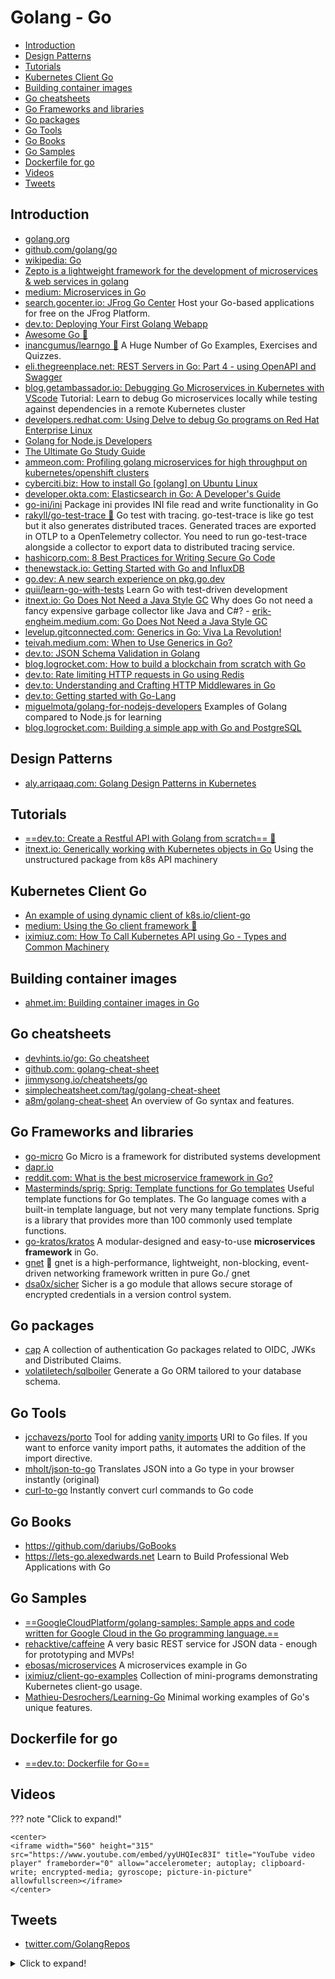 # Golang - Go
- [Introduction](#introduction)
- [Design Patterns](#design-patterns)
- [Tutorials](#tutorials)
- [Kubernetes Client Go](#kubernetes-client-go)
- [Building container images](#building-container-images)
- [Go cheatsheets](#go-cheatsheets)
- [Go Frameworks and libraries](#go-frameworks-and-libraries)
- [Go packages](#go-packages)
- [Go Tools](#go-tools)
- [Go Books](#go-books)
- [Go Samples](#go-samples)
- [Dockerfile for go](#dockerfile-for-go)
- [Videos](#videos)
- [Tweets](#tweets)
## Introduction
- [golang.org](https://golang.org/)
- [github.com/golang/go](https://github.com/golang/go)
- [wikipedia: Go](https://en.wikipedia.org/wiki/Go_(programming_language))
- [Zepto is a lightweight framework for the development of microservices & web services in golang](https://github.com/go-zepto/zepto)
- [medium: Microservices in Go](https://medium.com/seek-blog/microservices-in-go-2fc1570f6800)
- [search.gocenter.io: JFrog Go Center](https://search.gocenter.io/) Host your Go-based applications for free on the JFrog Platform.
- [dev.to: Deploying Your First Golang Webapp](https://dev.to/heroku/deploying-your-first-golang-webapp-11b3)
- [Awesome Go 🌟](https://github.com/avelino/awesome-go)
- [inancgumus/learngo 🌟](https://github.com/inancgumus/learngo) A Huge Number of Go Examples, Exercises and Quizzes.
- [eli.thegreenplace.net: REST Servers in Go: Part 4 - using OpenAPI and Swagger](https://eli.thegreenplace.net/2021/rest-servers-in-go-part-4-using-openapi-and-swagger/)
- [blog.getambassador.io: Debugging Go Microservices in Kubernetes with VScode](https://blog.getambassador.io/debugging-go-microservices-in-kubernetes-with-vscode-a36beb48ef1) Tutorial: Learn to debug Go microservices locally while testing against dependencies in a remote Kubernetes cluster
- [developers.redhat.com: Using Delve to debug Go programs on Red Hat Enterprise Linux](https://developers.redhat.com/blog/2021/03/03/using-delve-to-debug-go-programs-on-red-hat-enterprise-linux/)
- [Golang for Node.js Developers](https://github.com/miguelmota/golang-for-nodejs-developers)
- [The Ultimate Go Study Guide](https://github.com/hoanhan101/ultimate-go)
- [ammeon.com: Profiling golang microservices for high throughput on kubernetes/openshift clusters](https://www.ammeon.com/profiling-golang-microservices-for-high-throughput-on-kubernetes-openshift-clusters/)
- [cyberciti.biz: How to install Go [golang] on Ubuntu Linux](https://www.cyberciti.biz/faq/how-to-install-gol-ang-on-ubuntu-linux/)
- [developer.okta.com: Elasticsearch in Go: A Developer's Guide](https://developer.okta.com/blog/2021/04/23/elasticsearch-go-developers-guide)
- [go-ini/ini](https://github.com/go-ini/ini) Package ini provides INI file read and write functionality in Go
- [rakyll/go-test-trace 🌟](https://github.com/rakyll/go-test-trace) Go test with tracing. go-test-trace is like go test but it also generates distributed traces. Generated traces are exported in OTLP to a OpenTelemetry collector. You need to run go-test-trace alongside a collector to export data to distributed tracing service.
- [hashicorp.com: 8 Best Practices for Writing Secure Go Code](https://www.hashicorp.com/resources/8-best-practices-for-writing-secure-go-code)
- [thenewstack.io: Getting Started with Go and InfluxDB](https://thenewstack.io/getting-started-with-go-and-influxdb/)
- [go.dev: A new search experience on pkg.go.dev](https://go.dev/blog/pkgsite-search-redesign)
- [quii/learn-go-with-tests](https://github.com/quii/learn-go-with-tests) Learn Go with test-driven development
- [itnext.io: Go Does Not Need a Java Style GC](https://itnext.io/go-does-not-need-a-java-style-gc-ac99b8d26c60) Why does Go not need a fancy expensive garbage collector like Java and C#? - [erik-engheim.medium.com: Go Does Not Need a Java Style GC](https://erik-engheim.medium.com/go-does-not-need-a-java-style-gc-ac99b8d26c60) 
- [levelup.gitconnected.com: Generics in Go: Viva La Revolution!](https://levelup.gitconnected.com/generics-in-go-viva-la-revolution-e27898bf5495)
- [teivah.medium.com: When to Use Generics in Go?](https://teivah.medium.com/when-to-use-generics-in-go-36d49c1aeda)
- [dev.to: JSON Schema Validation in Golang](https://dev.to/franciscomendes10866/how-to-validate-data-in-golang-1f87)
- [blog.logrocket.com: How to build a blockchain from scratch with Go](https://blog.logrocket.com/how-to-build-blockchain-from-scratch-go/)
- [dev.to: Rate limiting HTTP requests in Go using Redis](https://dev.to/mauriciolinhares/rate-limiting-http-requests-in-go-using-redis-51m7)
- [dev.to: Understanding and Crafting HTTP Middlewares in Go](https://dev.to/theghostmac/understanding-and-crafting-http-middlewares-in-go-3183)
- [dev.to: Getting started with Go-Lang](https://dev.to/treva123mutebi/getting-started-with-go-lang-1g0)
- [miguelmota/golang-for-nodejs-developers](https://github.com/miguelmota/golang-for-nodejs-developers) Examples of Golang compared to Node.js for learning
- [blog.logrocket.com: Building a simple app with Go and PostgreSQL](https://blog.logrocket.com/building-simple-app-go-postgresql/)

## Design Patterns
- [aly.arriqaaq.com: Golang Design Patterns in Kubernetes](https://aly.arriqaaq.com/golang-design-patterns/)

## Tutorials
- [==dev.to: Create a Restful API with Golang from scratch== 🌟](https://dev.to/pacheco/create-a-restful-api-with-golang-from-scratch-42g2)
- [itnext.io: Generically working with Kubernetes objects in Go](https://itnext.io/generically-working-with-kubernetes-resources-in-go-53bce678f887) Using the unstructured package from k8s API machinery

## Kubernetes Client Go
- [An example of using dynamic client of k8s.io/client-go](https://ymmt2005.hatenablog.com/entry/2020/04/14/An_example_of_using_dynamic_client_of_k8s.io/client-go)
- [medium: Using the Go client framework 🌟](https://medium.com/programming-kubernetes/building-stuff-with-the-kubernetes-api-part-4-using-go-b1d0e3c1c899)
- [iximiuz.com: How To Call Kubernetes API using Go - Types and Common Machinery](https://iximiuz.com/en/posts/kubernetes-api-go-types-and-common-machinery/)

## Building container images
- [ahmet.im: Building container images in Go](https://ahmet.im/blog/building-container-images-in-go/)

## Go cheatsheets
- [devhints.io/go: Go cheatsheet](https://devhints.io/go)
- [github.com: golang-cheat-sheet](https://github.com/a8m/golang-cheat-sheet)
- [jimmysong.io/cheatsheets/go](https://jimmysong.io/cheatsheets/go)
- [simplecheatsheet.com/tag/golang-cheat-sheet](https://simplecheatsheet.com/tag/golang-cheat-sheet/)
- [a8m/golang-cheat-sheet](https://github.com/a8m/golang-cheat-sheet) An overview of Go syntax and features.

## Go Frameworks and libraries
- [go-micro](https://github.com/asim/go-micro) Go Micro is a framework for distributed systems development
- [dapr.io](https://dapr.io)
- [reddit.com: What is the best microservice framework in Go?](https://www.reddit.com/r/golang/comments/jnv4bd/what_is_the_best_microservice_framework_in_go/)
- [Masterminds/sprig: Sprig: Template functions for Go templates](https://github.com/Masterminds/sprig) Useful template functions for Go templates. The Go language comes with a built-in template language, but not very many template functions. Sprig is a library that provides more than 100 commonly used template functions.
- [go-kratos/kratos](https://github.com/go-kratos/kratos) A modular-designed and easy-to-use __microservices framework__ in Go.
- [gnet](https://github.com/panjf2000/gnet) 🚀 gnet is a high-performance, lightweight, non-blocking, event-driven networking framework written in pure Go./ gnet
- [dsa0x/sicher](https://github.com/dsa0x/sicher) Sicher is a go module that allows secure storage of encrypted credentials in a version control system.

## Go packages
- [cap](https://github.com/hashicorp/cap) A collection of authentication Go packages related to OIDC, JWKs and Distributed Claims.
- [volatiletech/sqlboiler](https://github.com/volatiletech/sqlboiler) Generate a Go ORM tailored to your database schema.

## Go Tools
- [jcchavezs/porto](https://github.com/jcchavezs/porto) Tool for adding [vanity imports](https://sagikazarmark.hu/blog/vanity-import-paths-in-go/) URI to Go files. If you want to enforce vanity import paths, it automates the addition of the import directive.
- [mholt/json-to-go](https://github.com/mholt/json-to-go) Translates JSON into a Go type in your browser instantly (original)
- [curl-to-go](https://mholt.github.io/curl-to-go/) Instantly convert curl commands to Go code

## Go Books
- https://github.com/dariubs/GoBooks
- https://lets-go.alexedwards.net Learn to Build Professional Web Applications with Go

## Go Samples 
- [==GoogleCloudPlatform/golang-samples: Sample apps and code written for Google Cloud in the Go programming language.==](https://github.com/GoogleCloudPlatform/golang-samples)
- [rehacktive/caffeine](https://github.com/rehacktive/caffeine) A very basic REST service for JSON data - enough for prototyping and MVPs!
- [ebosas/microservices](https://github.com/ebosas/microservices) A microservices example in Go
- [iximiuz/client-go-examples](https://github.com/iximiuz/client-go-examples) Collection of mini-programs demonstrating Kubernetes client-go usage.
- [Mathieu-Desrochers/Learning-Go](https://github.com/Mathieu-Desrochers/Learning-Go) Minimal working examples of Go's unique features.

## Dockerfile for go
- [==dev.to: Dockerfile for Go==](https://dev.to/youngyoshie/dockerfile-for-go-4jjp)

## Videos
??? note "Click to expand!"

	<center>
	<iframe width="560" height="315" src="https://www.youtube.com/embed/yyUHQIec83I" title="YouTube video player" frameborder="0" allow="accelerometer; autoplay; clipboard-write; encrypted-media; gyroscope; picture-in-picture" allowfullscreen></iframe>
	</center>

## Tweets
- [twitter.com/GolangRepos](https://twitter.com/GolangRepos)

<details>
  <summary>Click to expand!</summary>

<center>
<blockquote class="twitter-tweet"><p lang="en" dir="ltr">If I were a system administrator looking to learn a new programming language it would be Go.<br><br>So many of our tools including Kubernetes, Prometheus, and Terraform are written, and extended, in Go that it&#39;s almost a requirement next to learning Bash. <a href="https://t.co/OfZmGo4uP5">https://t.co/OfZmGo4uP5</a></p>&mdash; Kelsey Hightower (@kelseyhightower) <a href="https://twitter.com/kelseyhightower/status/1336097427586129920?ref_src=twsrc%5Etfw">December 7, 2020</a></blockquote> <script async src="https://platform.twitter.com/widgets.js" charset="utf-8"></script>

<blockquote class="twitter-tweet"><p lang="en" dir="ltr">✨ Freshly released: go-test-trace. Allows you to generate distributed trace spans from <a href="https://twitter.com/hashtag/golang?src=hash&amp;ref_src=twsrc%5Etfw">#golang</a> test cases and can participate into an existing distributed trace. Useful to diagnose CI/CD or to run locally. <a href="https://t.co/ypLt3sg5MW">https://t.co/ypLt3sg5MW</a> <a href="https://t.co/hGfNJUxi81">pic.twitter.com/hGfNJUxi81</a></p>&mdash; Jaana Dogan ヤナ ドガン (@rakyll) <a href="https://twitter.com/rakyll/status/1440368144430759949?ref_src=twsrc%5Etfw">September 21, 2021</a></blockquote> <script async src="https://platform.twitter.com/widgets.js" charset="utf-8"></script>

<blockquote class="twitter-tweet"><p lang="en" dir="ltr">How I write HTTP services in <a href="https://twitter.com/hashtag/golang?src=hash&amp;ref_src=twsrc%5Etfw">#golang</a> has changed over the years... here&#39;s my current style.<br><br>(Please consider sharing this with somebody you know who&#39;s learning Go.)<br><br>It&#39;s a yarn... 🧶<br><br>1/13</p>&mdash; Mat Ryer (@matryer) <a href="https://twitter.com/matryer/status/1445013230858952705?ref_src=twsrc%5Etfw">October 4, 2021</a></blockquote> <script async src="https://platform.twitter.com/widgets.js" charset="utf-8"></script>

<blockquote class="twitter-tweet"><p lang="en" dir="ltr">Working with Kubernetes Objects in Go 🔽<br><br>How data structures from our beloved YAML manifests are represented as Go structs and interfaces.<br><br>(a sneak peek from my work-in-progress article on k8s .io/api and k8s .io/apimachinery modules) <a href="https://t.co/yLTP3riQOb">pic.twitter.com/yLTP3riQOb</a></p>&mdash; Ivan Velichko (@iximiuz) <a href="https://twitter.com/iximiuz/status/1484913470160228354?ref_src=twsrc%5Etfw">January 22, 2022</a></blockquote> <script async src="https://platform.twitter.com/widgets.js" charset="utf-8"></script>

<blockquote class="twitter-tweet"><p lang="en" dir="ltr">What is runtime.Scheme in Kubernetes Go code?<br><br>I&#39;d been confused by this concept for quite some time. Turns out - it&#39;s just a fancy object factory.<br><br>Scheme is a registry maintaining a mapping of Kinds (strings) to Types (structs).<br><br>Schemes are dynamic - new types can be appended. <a href="https://t.co/7o3UYO1HH3">pic.twitter.com/7o3UYO1HH3</a></p>&mdash; Ivan Velichko (@iximiuz) <a href="https://twitter.com/iximiuz/status/1485704726595477515?ref_src=twsrc%5Etfw">January 24, 2022</a></blockquote> <script async src="https://platform.twitter.com/widgets.js" charset="utf-8"></script>
</center>
</details>